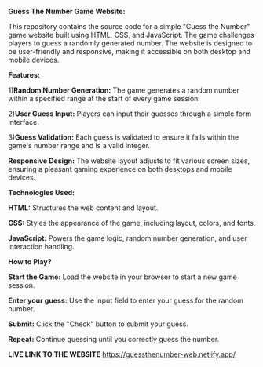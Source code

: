 **Guess The Number Game Website:**

This repository contains the source code for a simple "Guess the Number" game website built using HTML, CSS, and JavaScript. The game challenges players to guess a randomly generated number. The website is designed to be user-friendly and responsive, making it accessible on both desktop and mobile devices.

**Features:**

1)**Random Number Generation:** 
The game generates a random number within a specified range at the start of every game session.

2)**User Guess Input:** 
Players can input their guesses through a simple form interface.

3)**Guess Validation:** 
Each guess is validated to ensure it falls within the game's number range and is a valid integer.

**Responsive Design:** 
The website layout adjusts to fit various screen sizes, ensuring a pleasant gaming experience on both desktops and mobile devices.

**Technologies Used:**

**HTML:** Structures the web content and layout.

**CSS:** Styles the appearance of the game, including layout, colors, and fonts.

**JavaScript:** Powers the game logic, random number generation, and user interaction handling.

**How to Play?**

**Start the Game:** Load the website in your browser to start a new game session.

**Enter your guess:** Use the input field to enter your guess for the random number.

**Submit:** Click the "Check" button to submit your guess.

**Repeat:** Continue guessing until you correctly guess the number.


**LIVE LINK TO THE WEBSITE**
https://guessthenumber-web.netlify.app/

